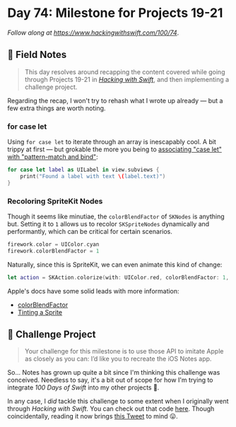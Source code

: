 # Day 74: Milestone for Projects 19-21

_Follow along at https://www.hackingwithswift.com/100/74_.


## 📒 Field Notes

> This day resolves around recapping the content covered while going through Projects 19-21 in _[Hacking with Swift](https://www.hackingwithswift.com/read)_, and then implementing a challenge project.

Regarding the recap, I won't try to rehash what I wrote up already &mdash; but a few extra things are worth noting.


### for case let

Using `for case let` to iterate through an array is inescapably cool. A bit trippy at first &mdash; but grokable the more you being to [associating "case let" with "pattern-match and bind"](https://twitter.com/cypher_poet/status/1110149201407733760):


```swift
for case let label as UILabel in view.subviews {
    print("Found a label with text \(label.text)")
}
```

### Recoloring SpriteKit Nodes

Though it seems like minutiae, the `colorBlendFactor` of `SKNodes` is anything but. Setting it to `1` allows us to recolor `SKSpriteNodes` dynamically and performantly, which can be critical for certain scenarios.

```swift
firework.color = UIColor.cyan
firework.colorBlendFactor = 1
```

Naturally, since this is SpriteKit, we can even animate this kind of change:

```swift
let action = SKAction.colorize(with: UIColor.red, colorBlendFactor: 1, duration: 1)
```

Apple's docs have some solid leads with more information:

- [colorBlendFactor](https://developer.apple.com/documentation/spritekit/skspritenode/1519780-colorblendfactor)
- [Tinting a Sprite](https://developer.apple.com/documentation/spritekit/skspritenode/tinting_a_sprite)


## 🥅 Challenge Project

> Your challenge for this milestone is to use those API to imitate Apple as closely as you can: I’d like you to recreate the iOS Notes app.

So... Notes has grown up quite a bit since I'm thinking this challenge was conceived. Needless to say, it's a bit out of scope for how I'm trying to integrate _100 Days of Swift_ into my other projects 🙂.

In any case, I _did_ tackle this challenge to some extent when I originally went through _Hacking with Swift_. You can check out that code [here](https://github.com/CypherPoet/book--hacking-with-swift/tree/a749130cab59394d64ab649a331c54ce7b91ba64/challenges/apple-notes-imitation/Apple%20Notes%20Imitation). Though coincidentally, reading it now brings [this Tweet](https://twitter.com/cypher_poet/status/1132939910720233473) to mind 😛.
